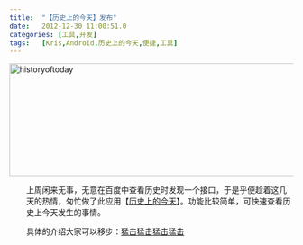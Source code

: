 ```yaml
---
title:	"【历史上的今天】发布"
date:	2012-12-30 11:00:51.0
categories:	[工具,开发]
tags:	[Kris,Android,历史上的今天,便捷,工具]
---
```


<img class="alignnone size-full wp-image-524" alt="historyoftoday" src="http://www.krislq.com/wp-content/uploads/2012/12/historyoftoday.png" width="700" height="200" />
<p style="padding-left: 30px;">上周闲来无事，无意在百度中查看历史时发现一个接口，于是乎便趁着这几天的热情，匆忙做了此应用【<a href="http://www.krislq.com/project/history_of_today/">历史上的今天</a>】。功能比较简单，可快速查看历史上今天发生的事情。</p>
<p style="padding-left: 30px;">具体的介绍大家可以移步：<a href="http://www.krislq.com/project/history_of_today/">猛击<a href="http://www.krislq.com/project/history_of_today/">猛击</a><a href="http://www.krislq.com/project/history_of_today/">猛击</a><a href="http://www.krislq.com/project/history_of_today/">猛击</a></a></p>
<p style="padding-left: 30px;"></p>
